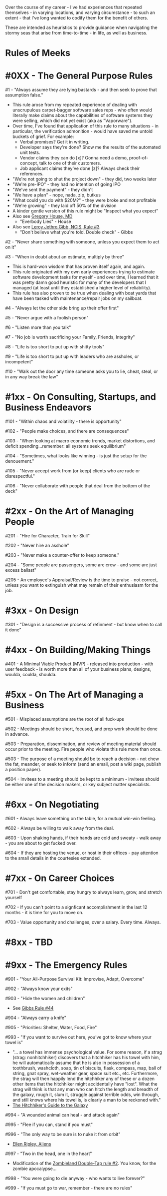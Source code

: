 Over the course of my career - I've had experiences that repeated themselves - in varying locations, and varying circumstance -  to such an extent - that I've long wanted to codify them for the benefit of others. 

These are intended as heuristics to provide guidance when navigating the stormy seas that arise from time-to-time - in life, as well as business.


Rules of Meeks
====

\#0XX - The General Purpose Rules
====

\#1 - "Always assume they are lying bastards - and then seek to prove that assumption false."
* This rule arose from my repeated experience of dealing with unscrupulous carpet-bagger software sales reps - who often would literally make claims about the capabilities of software systems they were selling, which did not yet exist (aka as "Vaporware").  
* Over time, I've found that application of this rule to many situations - in particular, the verification admonition - would have saved me untold buckets of grief. For example:
  * Verbal promises? Get it in writing.
  * Developer says they're done? Show me the results of the automated unit tests.
  * Vendor claims they can do [x]? Gonna need a demo, proof-of-concept, talk to one of their customers.
  * Job applicant claims they've done [z]? Always check their references.   
* "We're not going to shut the project down" - they did, two weeks later
* "We're pre-IPO" - they had no intention of going IPO
* "We've sent the payment" - they didn't
* "We have a plan" - nope, nada, zip, butkus
* "What could you do with $20M?" - they were broke and not profitable
* "We're growing" - they laid off 50% of the division
* A kinder gentle version of this rule might be "Inspect what you expect"
* Also see [Gregory House, MD](http://house.wikia.com/wiki/Everybody_lies)
  * "Everbody Lies" - House
* Also see [Leroy Jethro Gibb, NCIS, Rule #3](http://ncis.wikia.com/wiki/Gibbs%27s_Rules) 
  * "Don't believe what you're told. Double check" - Gibbs

\#2 - "Never share something with someone, unless you expect them to act on it"


\#3 - "When in doubt about an estimate, multiply by three"
* This is hard-won wisdom that has proven itself again, and again.
* This rule originated with my own early experiences trying to estimate software development tasks for myself - and over time, I learned that it was pretty damn good heuristic for many of the developers that I managed (at least  until they established  a higher level of reliability).
* This rule has also proven to be true when dealing with boat yards that have been tasked with maintenance/repair jobs on my sailboat.


\#4 - "Always let the other side bring up their offer first"


\#5 - "Never argue with a foolish person"


\#6 - "Listen more than you talk"


\#7 - "No job is worth sacrificing your Family, Friends, Integrity"


\#8 - "Life is too short to put up with shitty tools"


\#9 - "Life is too short to put up with leaders who are assholes, or incompetent"


\#10 - "Walk out the door any time someone  asks you to lie, cheat, steal, or in any way break the law"




\#1xx - On Consulting, Startups, and Business Endeavors 
====

\#101 - "Within chaos and volatility - there is opportunity"


\#102 - "People make choices, and there are consequences"


\#103 - "When looking at macro economic trends, market distortions, and deficit spending...remember: all systems seek equilibrium"


\#104 - "Sometimes, what looks like winning - is just the setup for the denouement."


\#105 - "Never accept work from (or keep) clients who are rude or disrespectful."


\#106 - "Never collaborate with people that deal from the bottom of the deck"



\#2xx - On the Art of  Managing People
====


\#201 - "Hire for Character, Train for Skill"


\#202 - "Never hire an asshole"


\#203 - "Never make a counter-offer to keep someone."


\#204 - "Some people are passengers, some are crew - and some are just excess ballast"


\#205 - An employee's Appraisal/Review is the time to praise - not correct, unless you want to extinguish what may remain of their enthusiasm for the job.



\#3xx - On Design 
====

\#301 - "Design is a successive process of refinment - but know when to call it done"




\#4xx - On Building/Making Things
====
\#401 - A Minimal Viable Product (MVP) - released into production - with user feedback - is worth more than all of your business plans, designs, woulda, coulda, shoulda.



\#5xx - On The Art of Managing a Business
====

\#501 - Misplaced assumptions are the root of all fuck-ups

\#502 - Meetings should be short, focused, and prep work should be done in advance.  

\#503 - Preparation, dissemination, and review of meeting material should occur prior to the meeting.  Fire people who violate this rule more than once.

\#503 - The purpose of a meeting should be to reach a decision - not chew the fat, meander, or seek to inform (send an email, post a wiki page, publish a position paper).  

\#504 - Invitees to a meeting should be kept to a minimum - invitees should be either one of the decision makers, or key subject matter specialists. 




\#6xx - On Negotiating
====

\#601 - Always leave something on the table, for a mutual win-win feeling.

\#602 - Always be willing to walk away from the deal.

\#603 - Upon shaking hands, if their hands are cold and sweaty - walk away - you are about to get fucked over.

\#604 - If they are hosting the venue, or host in their offices - pay attention to the small details in the courtesies extended. 




\#7xx - On Career Choices
====

\#701 - Don't get comfortable, stay hungry to always learn, grow,  and stretch yourself

\#702 - If you can't point to a signficant accomplishment in the last 12 months - it is time for you to move on.

\#703 - Value opportunity and challenges, over a salary. Every time. Always.



\#8xx - TBD
====





\#9xx - The Emergency Rules
====

\#901 - "Your All-Purpose Survival Kit: Improvise, Adapt, Overcome"


\#902 - "Always know your exits"


\#903 - "Hide the women and children"
* See [Gibbs Rule #44](http://ncis.wikia.com/wiki/Gibbs%27s_Rules)


\#904 - "Always carry a knife"


\#905 - "Priorities: Shelter, Water, Food, Fire"


\#993 - "If you want to survive out here, you’ve got to know where your towel is"
  * "... a towel has immense psychological value. For some reason, if a strag (strag: nonhitchhiker) discovers that a hitchhiker has his towel with him, he will automatically assume that he is also in possession of a toothbrush, washcloth, soap, tin of biscuits, flask, compass, map, ball of string, gnat spray, wet-weather gear, space suit etc., etc. Furthermore, the strag will then happily lend the hitchhiker any of these or a dozen other items that the hitchhiker might accidentally have "lost". What the strag will think is that any man who can hitch the length and breadth of the galaxy, rough it, slum it, struggle against terrible odds, win through, and still knows where his towel is, is clearly a man to be reckoned with."  
  * [The Hitchhiker's Guide to the Galaxy ](https://en.wikiquote.org/wiki/The_Hitchhiker%27s_Guide_to_the_Galaxy_(film))

\#994 - "A wounded animal can heal - and attack again"


\#995 - "Flee if you can, stand if you must"


\#996 - "The only way to be sure is to nuke it from orbit"
* [Ellen Ripley, Aliens](https://www.youtube.com/watch?v=nnHmUk_J6xQ)


\#997 - "Two in the head, one in the heart" 
* Modification of the [Zombieland Double-Tap rule #2]( http://zombie.wikia.com/wiki/Zombieland_Survival_Rules).  You know, for the zombie apocalypse...


\#998 - "You were going to die anyway - who wants to live forever?"


\#999 - "If you must go to war, remember - there are no rules"
